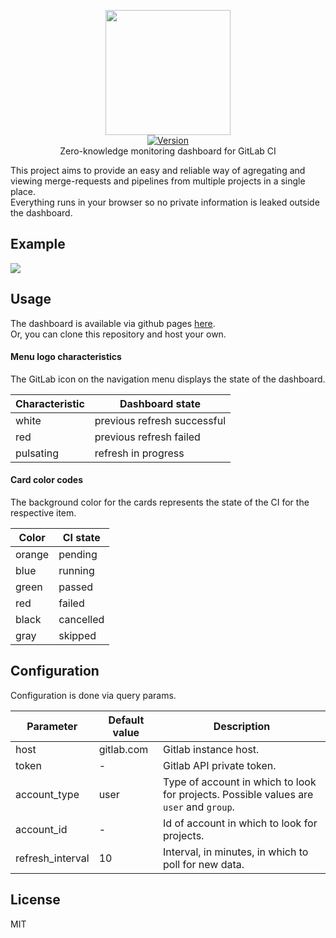 <p align="center">
    <img src="https://user-images.githubusercontent.com/5860071/48982215-1dedc200-f0e8-11e8-911b-e8788590ba3c.png" width="200px" />
    <br/>
    <a href="https://github.com/vrachieru/gitlab-dashboard/releases/latest">
        <img src="https://img.shields.io/badge/version-0.0.1-brightgreen.svg?style=flat-square" alt="Version">
    </a>
    <br/>
    Zero-knowledge monitoring dashboard for GitLab CI
</p>

This project aims to provide an easy and reliable way of agregating and viewing merge-requests and pipelines from multiple projects in a single place.  
Everything runs in your browser so no private information is leaked outside the dashboard.

## Example

<img src="https://user-images.githubusercontent.com/5860071/48983791-07516600-f0fc-11e8-95b3-869d620c9b44.gif" />

## Usage

The dashboard is available via github pages [here](https://vrachieru.github.io/gitlab-dashboard/).  
Or, you can clone this repository and host your own.

#### Menu logo characteristics

The GitLab icon on the navigation menu displays the state of the dashboard.

| Characteristic   | Dashboard state             |
| ---------------- | --------------------------- |
| white            | previous refresh successful |
| red              | previous refresh failed     |
| pulsating        | refresh in progress         |

#### Card color codes

The background color for the cards represents the state of the CI for the respective item.

| Color  | CI state  |
| ------ | --------- |
| orange | pending   |
| blue   | running   |
| green  | passed    |
| red    | failed    |
| black  | cancelled |
| gray   | skipped   |

## Configuration

Configuration is done via query params.  

| Parameter        | Default value | Description                                                                           |
|------------------|---------------|---------------------------------------------------------------------------------------|
| host             | gitlab.com    | Gitlab instance host.                                                                 |
| token            | -             | Gitlab API private token.                                                             |
| account_type     | user          | Type of account in which to look for projects. Possible values are `user` and `group`.|
| account_id       | -             | Id of account in which to look for projects.                                          |
| refresh_interval | 10            | Interval, in minutes, in which to poll for new data.                                  |

## License

MIT